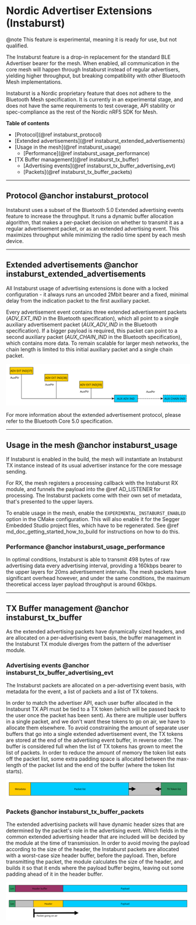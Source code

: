 # Nordic Advertiser Extensions (Instaburst)

@note
This feature is experimental, meaning it is ready for use, but not qualified.

The Instaburst feature is a drop-in replacement for the standard BLE Advertiser
bearer for the mesh. When enabled, all communication in the core mesh will happen through
Instaburst instead of regular advertisers, yielding higher throughput, but breaking
compatibility with other Bluetooth Mesh implementations.

Instaburst is a Nordic proprietary feature that does not adhere to the Bluetooth Mesh
specification. It is currently in an experimental stage, and does not have the same requirements
to test coverage, API stability or spec-compliance as the rest of the Nordic nRF5 SDK for Mesh.

**Table of contents**
- [Protocol](@ref instaburst_protocol)
- [Extended advertisements](@ref instaburst_extended_advertisements)
- [Usage in the mesh](@ref instaburst_usage)
    - [Performance](@ref instaburst_usage_performance)
- [TX Buffer management](@ref instaburst_tx_buffer)
    - [Advertising events](@ref instaburst_tx_buffer_advertising_evt)
    - [Packets](@ref instaburst_tx_buffer_packets)


---


## Protocol @anchor instaburst_protocol

Instaburst uses a subset of the Bluetooth 5.0 Extended advertising events feature to increase the
throughput. It runs a dynamic buffer allocation algorithm, that makes a per-packet decision on
whether to transmit it as a regular advertisement packet, or as an extended advertising event.
This maximizes throughput while minimizing the radio time spent by each mesh device.


---


## Extended advertisements @anchor instaburst_extended_advertisements

All Instaburst usage of advertising extensions is done with a locked configuration - it always runs
an uncoded 2Mbit bearer and a fixed, minimal delay from the indication packet to the first
auxiliary packet.

Every advertisement event contains three extended advertisement packets (*ADV_EXT_IND* in the Bluetooth
specification), which all point to a single auxiliary advertisement packet (*AUX_ADV_IND* in the
Bluetooth specification). If a bigger payload is required, this packet can point to a second
auxiliary packet (*AUX_CHAIN_IND* in the Bluetooth specification), which contains more data. To
remain scalable for larger mesh networks, the chain length is limited to this initial auxiliary
packet and a single chain packet.

![Extended advertising event, as implemented in Instaburst](img/adv_ext_evt.svg)

For more information about the extended advertisement protocol, please refer to the Bluetooth Core 5.0 specification.


---


## Usage in the mesh @anchor instaburst_usage

If Instaburst is enabled in the build, the mesh will instantiate an Instaburst TX instance instead of
its usual advertiser instance for the core message sending.

For RX, the mesh registers a processing callback with the Instaburst RX module, and funnels the
payload into the @ref AD_LISTENER for processing. The Instaburst packets come with their own set of
metadata, that's presented to the upper layers.

To enable usage in the mesh, enable the `EXPERIMENTAL_INSTABURST_ENABLED` option in the CMake
configuration. This will also enable it for the Segger Embedded Studio project files, which have to
be regenerated. See @ref md_doc_getting_started_how_to_build for instructions on how to do this.

### Performance @anchor instaburst_usage_performance

In optimal conditions, Instaburst is able to transmit 498 bytes of raw advertising data every
advertising interval, providing a 160kbps bearer to the upper layers for 20ms advertisement
intervals. The mesh packets have significant overhead however, and under the same conditions,
the maximum theoretical access layer payload throughput is around 60kbps.


---


## TX Buffer management @anchor instaburst_tx_buffer

As the extended advertising packets have dynamically sized headers, and are allocated on a
per-advertising event basis, the buffer management in the Instaburst TX module diverges from
the pattern of the advertiser module.

### Advertising events @anchor instaburst_tx_buffer_advertising_evt

The Instaburst packets are allocated on a per-advertising event basis, with metadata for the event,
a list of packets and a list of TX tokens.

In order to match the advertiser API, each user buffer allocated in the Instaburst TX API must be
tied to a TX token (which will be passed back to the user once the packet has been sent).
As there are multiple user buffers in a single packet, and we don't want these tokens to go on air,
we have to allocate them elsewhere. To avoid constraining the amount of separate user buffers that
go into a single extended advertisement event, the TX tokens are stored at the end of the
advertising event buffer, in reverse order. The buffer is considered full when the list of TX tokens
has grown to meet the list of packets. In order to reduce the amount of memory the token list eats
off the packet list, some extra padding space is allocated between the max-length of the packet list
and the end of the buffer (where the token list starts).

![Extended Advertising packet TX buffer](img/adv_ext_evt_buf.svg)

### Packets @anchor instaburst_tx_buffer_packets

The extended advertising packets will have dynamic header sizes that are determined by the packet's
role in the advertising event. Which fields in the common extended advertising header that are
included will be decided by the module at the time of transmission. In order to avoid moving the
payload according to the size of the header, the Instaburst packets are allocated with a worst-case
size header buffer, before the payload. Then, before transmitting the packet, the module calculates
the size of the header, and builds it so that it ends where the payload buffer begins, leaving out
some padding ahead of it in the header buffer.

![Extended Advertising TX packet](img/adv_ext_evt_packet.svg)
